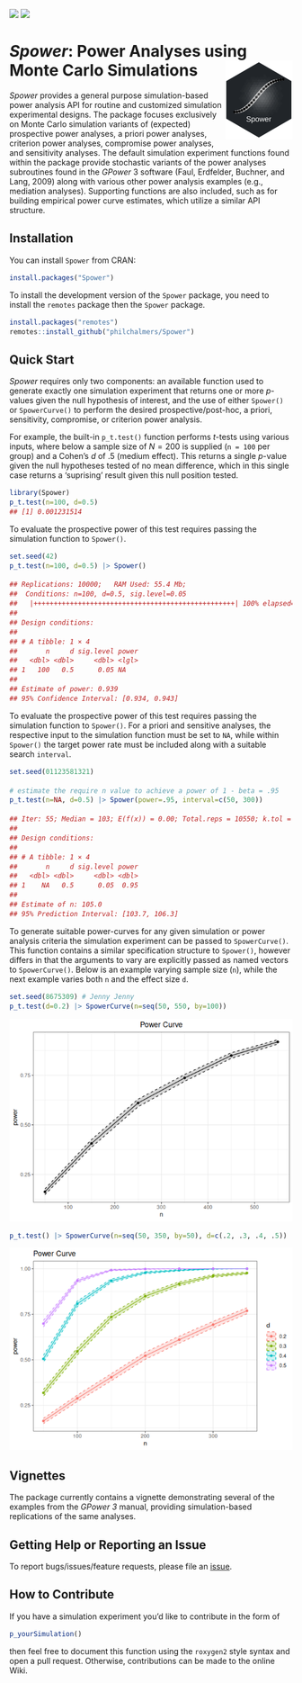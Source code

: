 
[![](http://www.r-pkg.org/badges/version/Spower)](https://www.r-pkg.org:443/pkg/Spower)
[![](http://cranlogs.r-pkg.org/badges/grand-total/Spower)](https://CRAN.R-project.org/package=Spower)

# *Spower*: Power Analyses using Monte Carlo Simulations <img src="inst/sticker/S.png" height="139" align="right"/>

*Spower* provides a general purpose simulation-based power analysis API
for routine and customized simulation experimental designs. The package
focuses exclusively on Monte Carlo simulation variants of (expected)
prospective power analyses, a priori power analyses, criterion power
analyses, compromise power analyses, and sensitivity analyses. The
default simulation experiment functions found within the package provide
stochastic variants of the power analyses subroutines found in the
*GPower* 3 software (Faul, Erdfelder, Buchner, and Lang, 2009) along
with various other power analysis examples (e.g., mediation analyses).
Supporting functions are also included, such as for building empirical
power curve estimates, which utilize a similar API structure.

## Installation

You can install `Spower` from CRAN:

``` r
install.packages("Spower")
```

To install the development version of the `Spower` package, you need to
install the `remotes` package then the `Spower` package.

``` r
install.packages("remotes")
remotes::install_github("philchalmers/Spower")
```

## Quick Start

*Spower* requires only two components: an available function used to
generate exactly one simulation experiment that returns one or more
*p*-values given the null hypothesis of interest, and the use of either
`Spower()` or `SpowerCurve()` to perform the desired
prospective/post-hoc, a priori, sensitivity, compromise, or criterion
power analysis.

For example, the built-in `p_t.test()` function performs *t*-tests using
various inputs, where below a sample size of $N=200$ is supplied
(`n = 100` per group) and a Cohen’s $d$ of .5 (medium effect). This
returns a single $p$-value given the null hypotheses tested of no mean
difference, which in this single case returns a ‘suprising’ result given
this null position tested.

``` r
library(Spower)
p_t.test(n=100, d=0.5)
## [1] 0.001231514
```

To evaluate the prospective power of this test requires passing the
simulation function to `Spower()`.

``` r
set.seed(42)
p_t.test(n=100, d=0.5) |> Spower()

## Replications: 10000;   RAM Used: 55.4 Mb;   
##  Conditions: n=100, d=0.5, sig.level=0.05
##   |++++++++++++++++++++++++++++++++++++++++++++++++++| 100% elapsed=03s 
##
## Design conditions: 
##
## # A tibble: 1 × 4
##       n     d sig.level power
##   <dbl> <dbl>     <dbl> <lgl>
## 1   100   0.5      0.05 NA   
## 
## Estimate of power: 0.939
## 95% Confidence Interval: [0.934, 0.943]
```

To evaluate the prospective power of this test requires passing the
simulation function to `Spower()`. For a priori and sensitive analyses,
the respective input to the simulation function must be set to `NA`,
while within `Spower()` the target power rate must be included along
with a suitable search `interval`.

``` r
set.seed(01123581321)

# estimate the require n value to achieve a power of 1 - beta = .95 
p_t.test(n=NA, d=0.5) |> Spower(power=.95, interval=c(50, 300))

## Iter: 55; Median = 103; E(f(x)) = 0.00; Total.reps = 10550; k.tol = 2; Pred = 104.7
##
## Design conditions: 
## 
## # A tibble: 1 × 4
##       n     d sig.level power
##   <dbl> <dbl>     <dbl> <dbl>
## 1    NA   0.5      0.05  0.95
## 
## Estimate of n: 105.0
## 95% Prediction Interval: [103.7, 106.3]
```

To generate suitable power-curves for any given simulation or power
analysis criteria the simulation experiment can be passed to
`SpowerCurve()`. This function contains a similar specification
structure to `Spower()`, however differs in that the arguments to vary
are explicitly passed as named vectors to `SpowerCurve()`. Below is an
example varying sample size (`n`), while the next example varies both
`n` and the effect size `d`.

``` r
set.seed(8675309) # Jenny Jenny
p_t.test(d=0.2) |> SpowerCurve(n=seq(50, 550, by=100))
```

![](man/figures/README-unnamed-chunk-4-1.png)<!-- -->

``` r
p_t.test() |> SpowerCurve(n=seq(50, 350, by=50), d=c(.2, .3, .4, .5))
```

![](man/figures/README-unnamed-chunk-6-1.png)<!-- -->

## Vignettes

The package currently contains a vignette demonstrating several of the
examples from the *GPower 3* manual, providing simulation-based
replications of the same analyses.

## Getting Help or Reporting an Issue

To report bugs/issues/feature requests, please file an
[issue](https://github.com/philchalmers/Spower/issues/).

## How to Contribute

If you have a simulation experiment you’d like to contribute in the form
of

``` r
p_yourSimulation()
```

then feel free to document this function using the `roxygen2` style
syntax and open a pull request. Otherwise, contributions can be made to
the online Wiki.
